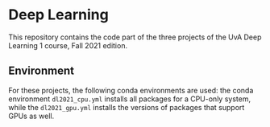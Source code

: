 # Deep Learning

This repository contains the code part of the three projects of the UvA Deep Learning 1 course, Fall 2021 edition. 

## Environment

For these projects, the following conda environments are used: the conda environment `dl2021_cpu.yml` installs all packages for a CPU-only system, while the `dl2021_gpu.yml` installs the versions of packages that support GPUs as well. 
